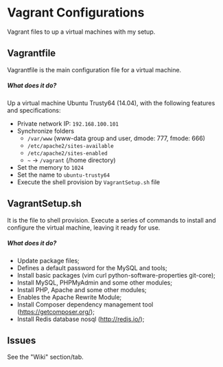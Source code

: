 # Vagrant Configurations

Vagrant files to up a virtual machines with my setup.

## Vagrantfile

Vagrantfile is the main configuration file for a virtual machine.

##### What does it do?

Up a virtual machine Ubuntu Trusty64 (14.04), with the following features and specifications:

- Private network IP: `192.168.100.101`
- Synchronize folders
  - `/var/www` (www-data group and user, dmode: 777, fmode: 666)
  - `/etc/apache2/sites-available`
  - `/etc/apache2/sites-enabled`
  - `~` -> `/vagrant` (/home directory)
- Set the memory to `1024`
- Set the name to `ubuntu-trusty64`
- Execute the shell provision by `VagrantSetup.sh` file

## VagrantSetup.sh

It is the file to shell provision. Execute a series of commands to install and configure the virtual machine, leaving it ready for use.

##### What does it do?

- Update package files;
- Defines a default password for the MySQL and tools;
- Install basic packages (vim curl python-software-properties git-core);
- Install MySQL, PHPMyAdmin and some other modules;
- Install PHP, Apache and some other modules;
- Enables the Apache Rewrite Module;
- Install Composer dependency management tool (https://getcomposer.org/);
- Install Redis database nosql (http://redis.io/);

## Issues

See the "Wiki" section/tab.
